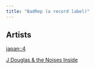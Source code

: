 ```yaml
---
title: "BadRep (a record label)"
---
```


## Artists

[japan::4](japan-4/)

[J Douglas & the Noises Inside](noises-inside/)